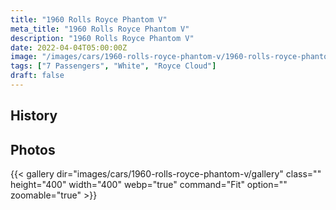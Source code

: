 ```yaml
---
title: "1960 Rolls Royce Phantom V"
meta_title: "1960 Rolls Royce Phantom V"
description: "1960 Rolls Royce Phantom V"
date: 2022-04-04T05:00:00Z
image: "/images/cars/1960-rolls-royce-phantom-v/1960-rolls-royce-phantom-v.jpg"
tags: ["7 Passengers", "White", "Royce Cloud"]
draft: false
---
```

## History

## Photos
{{< gallery dir="images/cars/1960-rolls-royce-phantom-v/gallery" class="" height="400" width="400" webp="true" command="Fit" option="" zoomable="true" >}}
